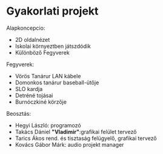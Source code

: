 # Gyakorlati projekt
Alapkoncepcio:
* 2D oldalnézet
* Iskolai környeztben játszdódik
* Különböző Fegyverek

Fegyverek:
* Vörös Tanárur LAN kábele
* Domonkos tanárur baseball-ütője
* SLO kardja
* Detréné tojásai
* Burnóczkiné körzője

Beosztás:  
* Hegyi László: programozó
* Takács Dániel **"Vladimir"**:grafikai felület tervező
* Tarics Ákos rend. és tisztaság felügyelő, grafikai tervező
* Kovács Gábor Márk: audio projekt manager
